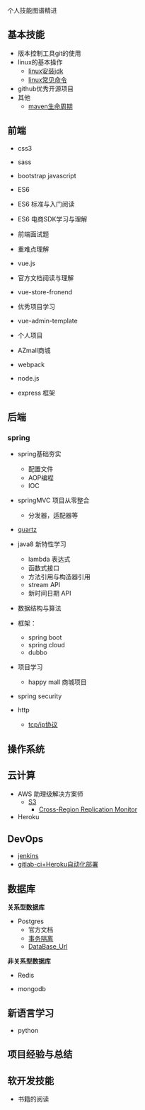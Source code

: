 个人技能图谱精进


## 基本技能
* 版本控制工具git的使用
* linux的基本操作
  * [linux安装jdk](back-end/linux安装jdk.md)
  * [linux常见命令](basic/linux-command.md)
* github优秀开源项目
* 其他
  * [maven生命周期](basic/maven生命周期.md)
## 前端
* css3
 * sass
 * bootstrap
javascript
* ES6
 * ES6 标准与入门阅读
 * ES6 电商SDK学习与理解

* 前端面试题
* 重难点理解

* vue.js
 * 官方文档阅读与理解
 * vue-store-fronend
 * 优秀项目学习
  * vue-admin-template
 * 个人项目
  * AZmall商城
* webpack
* node.js
 * express 框架


## 后端
### spring
* spring基础夯实
  * 配置文件
  * AOP编程
  * IOC
* springMVC 项目从零整合
  * 分发器，适配器等

* [quartz](back-end/quartz.md)

* java8 新特性学习
  * lambda 表达式
  * 函数式接口
  * 方法引用与构造器引用
  * stream API
  * 新时间日期 API

* 数据结构与算法
* 框架：
  * spring boot
  * spring cloud
  * dubbo


* 项目学习
  * happy mall 商城项目

* spring security
* http
  * [tcp/ip协议](back-end/tcp.md)

## 操作系统


## 云计算
* AWS 助理级解决方案师
  * [S3](cloud-computing/s3.md)
    * [Cross-Region Replication Monitor](cloud-computing/Cross-Region-ReplicationMonitor.md)
* Heroku 

## DevOps
* [jenkins](devOps/heroku+jenkins.md)
* [gitlab-ci+Heroku自动化部署](devOps/Heroku+gitlab-ci.md)

## 数据库
**关系型数据库**
* Postgres
  * 官方文档
  * [事务隔离](back-end/database/事务隔离.md)
  * [DataBase_Url](back-end/database/database_url.md)

**非关系型数据库**
* Redis

* mongodb
## 新语言学习
* python

## 项目经验与总结

## 软开发技能
* 书籍的阅读


